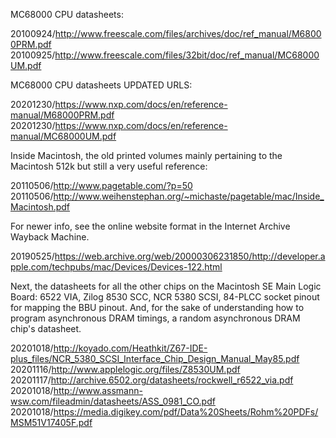 MC68000 CPU datasheets:

20100924/http://www.freescale.com/files/archives/doc/ref_manual/M68000PRM.pdf  
20100925/http://www.freescale.com/files/32bit/doc/ref_manual/MC68000UM.pdf

MC68000 CPU datasheets UPDATED URLS:

20201230/https://www.nxp.com/docs/en/reference-manual/M68000PRM.pdf  
20201230/https://www.nxp.com/docs/en/reference-manual/MC68000UM.pdf

Inside Macintosh, the old printed volumes mainly pertaining to the
Macintosh 512k but still a very useful reference:

20110506/http://www.pagetable.com/?p=50  
20110506/http://www.weihenstephan.org/~michaste/pagetable/mac/Inside_Macintosh.pdf

For newer info, see the online website format in the Internet Archive
Wayback Machine.

20190525/https://web.archive.org/web/20000306231850/http://developer.apple.com/techpubs/mac/Devices/Devices-122.html

Next, the datasheets for all the other chips on the Macintosh SE Main
Logic Board: 6522 VIA, Zilog 8530 SCC, NCR 5380 SCSI, 84-PLCC socket
pinout for mapping the BBU pinout. And, for the sake of understanding
how to program asynchronous DRAM timings, a random asynchronous DRAM
chip's datasheet.

20201018/http://koyado.com/Heathkit/Z67-IDE-plus_files/NCR_5380_SCSI_Interface_Chip_Design_Manual_May85.pdf  
20201116/http://www.applelogic.org/files/Z8530UM.pdf  
20201117/http://archive.6502.org/datasheets/rockwell_r6522_via.pdf  
20201018/http://www.assmann-wsw.com/fileadmin/datasheets/ASS_0981_CO.pdf  
20201018/https://media.digikey.com/pdf/Data%20Sheets/Rohm%20PDFs/MSM51V17405F.pdf
